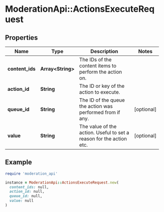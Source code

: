 # ModerationApi::ActionsExecuteRequest

## Properties

| Name | Type | Description | Notes |
| ---- | ---- | ----------- | ----- |
| **content_ids** | **Array&lt;String&gt;** | The IDs of the content items to perform the action on. |  |
| **action_id** | **String** | The ID or key of the action to execute. |  |
| **queue_id** | **String** | The ID of the queue the action was performed from if any. | [optional] |
| **value** | **String** | The value of the action. Useful to set a reason for the action etc. | [optional] |

## Example

```ruby
require 'moderation_api'

instance = ModerationApi::ActionsExecuteRequest.new(
  content_ids: null,
  action_id: null,
  queue_id: null,
  value: null
)
```

